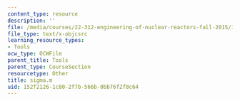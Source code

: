 ```yaml
---
content_type: resource
description: ''
file: /media/courses/22-312-engineering-of-nuclear-reactors-fall-2015/152f21261c802f7b566b0bb76f2f8c64_sigma.m
file_type: text/x-objcsrc
learning_resource_types:
- Tools
ocw_type: OCWFile
parent_title: Tools
parent_type: CourseSection
resourcetype: Other
title: sigma.m
uid: 152f2126-1c80-2f7b-566b-0bb76f2f8c64
---
```

